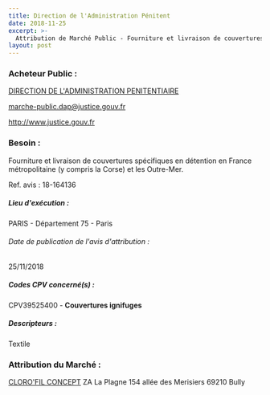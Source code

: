 ```yaml
---
title: Direction de l'Administration Pénitent
date: 2018-11-25
excerpt: >-
  Attribution de Marché Public - Fourniture et livraison de couvertures spécifiques en détention
layout: post
---
```


### Acheteur Public : 
<a href="/acheteur-32/siren-120012018"> DIRECTION DE L'ADMINISTRATION PENITENTIAIRE</a><br/>



marche-public.dap@justice.gouv.fr


http://www.justice.gouv.fr
### Besoin :

Fourniture et livraison de couvertures spécifiques en détention en France métropolitaine (y compris la Corse) et les Outre-Mer.

Ref. avis : 18-164136


##### Lieu d'exécution :

PARIS - Département 75 - Paris

###### Date de publication de l'avis d'attribution : 
25/11/2018

##### Codes CPV concerné(s) :
CPV39525400 - **Couvertures ignifuges** <br/>

##### Descripteurs :
Textile <br/>

### Attribution du Marché :
<a href="/entreprise-264/siren-491554473"> CLORO'FIL CONCEPT</a>    ZA La Plagne 154 allée des Merisiers 69210 Bully <br/>
